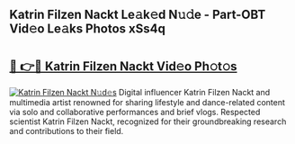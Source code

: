 ## Katrin Filzen Nackt Le𝚊k𝚎d N𝚞𝚍e - Part-OBT Vid𝚎o Le𝚊ks Photos xSs4q

# <h2><a href="http://fb5jun9.evod.top/?m=Katrin+Filzen+Nackt">🔗 👉🔴 Katrin Filzen Nackt Vid𝚎o Ph𝚘t𝚘s</a></h2>

[![Katrin Filzen Nackt N𝚞d𝚎s](https://i.imgur.com/8V9OHl7.gif)](http://fb5jun9.evod.top/?m=Katrin+Filzen+Nackt)
Digital influencer Katrin Filzen Nackt and multimedia artist renowned for sharing lifestyle and dance-related content via solo and collaborative performances and brief vlogs. Respected scientist Katrin Filzen Nackt, recognized for their groundbreaking research and contributions to their field. 

